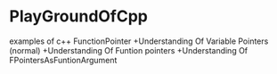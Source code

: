 # PlayGroundOfCpp
examples of c++
FunctionPointer 
		+Understanding Of Variable Pointers (normal)
		+Understanding Of Funtion pointers
		+Understanding Of FPointersAsFuntionArgument

